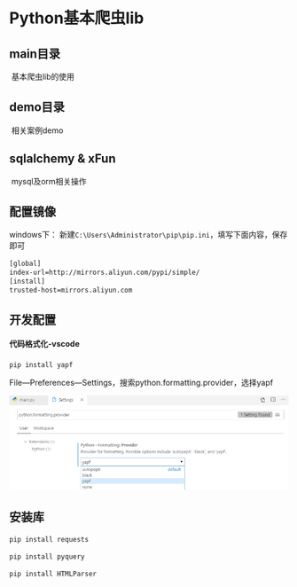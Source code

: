 # Python基本爬虫lib

## main目录

​	基本爬虫lib的使用

## demo目录

​	相关案例demo

## sqlalchemy & xFun

​	mysql及orm相关操作

## 配置镜像

windows下： 新建`C:\Users\Administrator\pip\pip.ini`，填写下面内容，保存即可

```shell
[global]  
index-url=http://mirrors.aliyun.com/pypi/simple/  
[install]  
trusted-host=mirrors.aliyun.com  
```

## 开发配置

#### 代码格式化-vscode

`pip install yapf`

File—Preferences—Settings，搜索python.formatting.provider，选择yapf

![1574516666549](./img/1574516666549.png)

## 安装库

`pip install requests`

`pip install pyquery `

`pip install HTMLParser`

